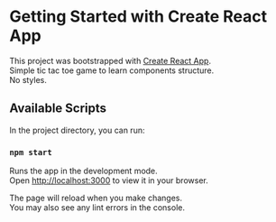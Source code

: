 # Getting Started with Create React App

This project was bootstrapped with [Create React App](https://github.com/facebook/create-react-app).\
Simple tic tac toe game to learn components structure.\
No styles.

## Available Scripts

In the project directory, you can run:

### `npm start`

Runs the app in the development mode.\
Open [http://localhost:3000](http://localhost:3000) to view it in your browser.

The page will reload when you make changes.\
You may also see any lint errors in the console.
